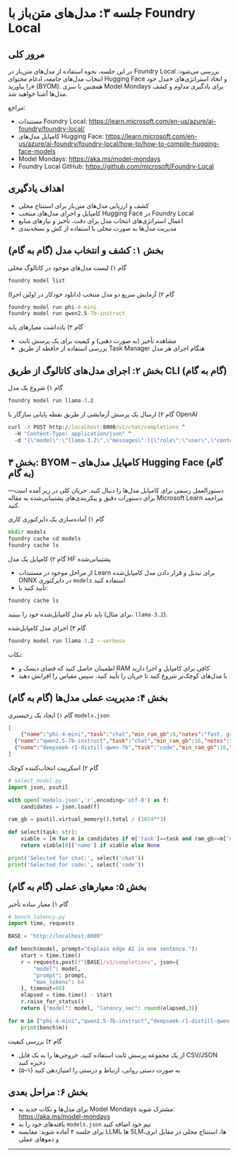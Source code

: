 <!--
CO_OP_TRANSLATOR_METADATA:
{
  "original_hash": "eb6ccbc99954b9db058c3fabdbf39cc5",
  "translation_date": "2025-09-22T13:35:45+00:00",
  "source_file": "Module08/03.OpenSourceModels.md",
  "language_code": "fa"
}
-->
# جلسه ۳: مدل‌های متن‌باز با Foundry Local

## مرور کلی

در این جلسه، نحوه استفاده از مدل‌های متن‌باز در Foundry Local بررسی می‌شود: انتخاب مدل‌های جامعه، ادغام محتوای Hugging Face و اتخاذ استراتژی‌های «مدل خود را بیاورید» (BYOM). همچنین با سری Model Mondays برای یادگیری مداوم و کشف مدل‌ها آشنا خواهید شد.

مراجع:
- مستندات Foundry Local: https://learn.microsoft.com/en-us/azure/ai-foundry/foundry-local/
- کامپایل مدل‌های Hugging Face: https://learn.microsoft.com/en-us/azure/ai-foundry/foundry-local/how-to/how-to-compile-hugging-face-models
- Model Mondays: https://aka.ms/model-mondays
- Foundry Local GitHub: https://github.com/microsoft/Foundry-Local

## اهداف یادگیری
- کشف و ارزیابی مدل‌های متن‌باز برای استنتاج محلی
- کامپایل و اجرای مدل‌های منتخب Hugging Face در Foundry Local
- اعمال استراتژی‌های انتخاب مدل برای دقت، تأخیر و نیازهای منابع
- مدیریت مدل‌ها به صورت محلی با استفاده از کش و نسخه‌بندی

## بخش ۱: کشف و انتخاب مدل (گام به گام)

گام ۱) لیست مدل‌های موجود در کاتالوگ محلی
```cmd
foundry model list
```

گام ۲) آزمایش سریع دو مدل منتخب (دانلود خودکار در اولین اجرا)
```cmd
foundry model run phi-4-mini
foundry model run qwen2.5-7b-instruct
```

گام ۳) یادداشت معیارهای پایه
- مشاهده تأخیر (به صورت ذهنی) و کیفیت برای یک پرسش ثابت
- بررسی استفاده از حافظه از طریق Task Manager هنگام اجرای هر مدل

## بخش ۲: اجرای مدل‌های کاتالوگ از طریق CLI (گام به گام)

گام ۱) شروع یک مدل
```cmd
foundry model run llama-3.2
```

گام ۲) ارسال یک پرسش آزمایشی از طریق نقطه پایانی سازگار با OpenAI
```cmd
curl -X POST http://localhost:8000/v1/chat/completions ^
  -H "Content-Type: application/json" ^
  -d "{\"model\":\"llama-3.2\",\"messages\":[{\"role\":\"user\",\"content\":\"Say hello in 5 words.\"}]}"

```


## بخش ۳: BYOM – کامپایل مدل‌های Hugging Face (گام به گام)

دستورالعمل رسمی برای کامپایل مدل‌ها را دنبال کنید. جریان کلی در زیر آمده است—برای دستورات دقیق و پیکربندی‌های پشتیبانی‌شده به مقاله Microsoft Learn مراجعه کنید.

گام ۱) آماده‌سازی یک دایرکتوری کاری
```cmd
mkdir models
foundry cache cd models
foundry cache ls
```

گام ۲) کامپایل یک مدل HF پشتیبانی‌شده
- از مراحل موجود در مستندات Learn برای تبدیل و قرار دادن مدل کامپایل‌شده ONNX در دایرکتوری `models` استفاده کنید
- تأیید کنید با:
```cmd
foundry cache ls
```

باید نام مدل کامپایل‌شده خود را ببینید (برای مثال، `llama-3.2`).

گام ۳) اجرای مدل کامپایل‌شده
```cmd
foundry model run llama-3.2 --verbose
```

نکات:
- اطمینان حاصل کنید که فضای دیسک و RAM کافی برای کامپایل و اجرا دارید
- با مدل‌های کوچک‌تر شروع کنید تا جریان را تأیید کنید، سپس مقیاس را افزایش دهید

## بخش ۴: مدیریت عملی مدل‌ها (گام به گام)

گام ۱) ایجاد یک رجیستری `models.json`
```json
[
    {"name":"phi-4-mini","task":"chat","min_ram_gb":8,"notes":"fast, great for general chat"},
  {"name":"qwen2.5-7b-instruct","task":"chat","min_ram_gb":16,"notes":"larger context, good reasoning"},
  {"name":"deepseek-r1-distill-qwen-7b","task":"code","min_ram_gb":16,"notes":"coding-oriented"}
]
```

گام ۲) اسکریپت انتخاب‌کننده کوچک
```python
# select_model.py
import json, psutil

with open('models.json','r',encoding='utf-8') as f:
    candidates = json.load(f)

ram_gb = psutil.virtual_memory().total / (1024**3)

def select(task: str):
    viable = [m for m in candidates if m['task']==task and ram_gb>=m['min_ram_gb']]
    return viable[0]['name'] if viable else None

print('Selected for chat:', select('chat'))
print('Selected for code:', select('code'))
```


## بخش ۵: معیارهای عملی (گام به گام)

گام ۱) معیار ساده تأخیر
```python
# bench_latency.py
import time, requests

BASE = "http://localhost:8000"

def bench(model, prompt="Explain edge AI in one sentence."):
    start = time.time()
    r = requests.post(f"{BASE}/v1/completions", json={
        "model": model,
        "prompt": prompt,
        "max_tokens": 64
    }, timeout=60)
    elapsed = time.time() - start
    r.raise_for_status()
    return {"model": model, "latency_sec": round(elapsed,3)}

for m in ["phi-4-mini","qwen2.5-7b-instruct","deepseek-r1-distill-qwen-7b"]:
    print(bench(m))
```

گام ۲) بررسی کیفیت
- از یک مجموعه پرسش ثابت استفاده کنید، خروجی‌ها را به یک فایل CSV/JSON ذخیره کنید
- به صورت دستی روانی، ارتباط و درستی را امتیازدهی کنید (۱–۵)

## بخش ۶: مراحل بعدی
- برای مدل‌ها و نکات جدید به Model Mondays مشترک شوید: https://aka.ms/model-mondays
- یافته‌های خود را به `models.json` تیم خود اضافه کنید
- برای جلسه ۴ آماده شوید: مقایسه LLMها با SLMها، استنتاج محلی در مقابل ابری، و دموهای عملی

---

